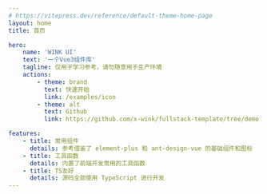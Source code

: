 ```yaml
---
# https://vitepress.dev/reference/default-theme-home-page
layout: home
title: 首页

hero:
    name: 'WINK UI'
    text: '一个Vue3组件库'
    tagline: 仅用于学习参考，请勿随意用于生产环境
    actions:
        - theme: brand
          text: 快速开始
          link: /examples/icon
        - theme: alt
          text: Github
          link: https://github.com/x-wink/fullstack-template/tree/demo

features:
    - title: 常用组件
      details: 参考借鉴了 element-plus 和 ant-design-vue 的基础组件和图标
    - title: 工具函数
      details: 内置了前端开发常用的工具函数
    - title: TS友好
      details: 源码全部使用 TypeScript 进行开发
---
```


<Index />

<script setup>
import Index from "./index.vue";
</script>
